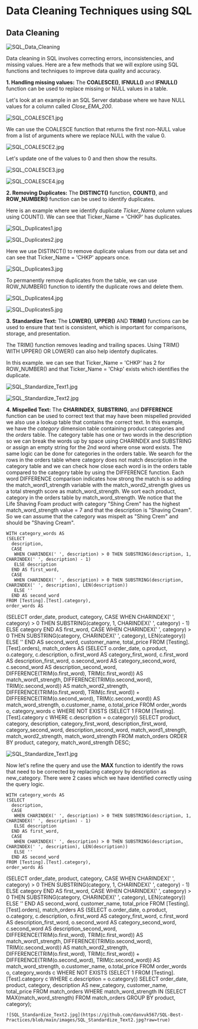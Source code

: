 # Data Cleaning Techniques using SQL

## Data Cleaning

![SQL_Data_Cleaning](https://github.com/danvuk567/SQL-Best-Practices/blob/main/images/SQL_Data_Cleaning.jpg?raw=true)

Data cleaning in SQL involves correcting errors, inconsistencies, and missing values. Here are a few methods that we will explore using SQL functions and techniques to improve data quality and accuracy.

**1. Handling missing values:** The **COALESCE()**, **IFNULL()** and **IFNULL()** function can be used to replace missing or NULL values in a table.

Let's look at an example in an SQL Server database where we have NULL values for a column called *Close_EMA_200*.

![SQL_COALESCE1.jpg](https://github.com/danvuk567/SQL-Best-Practices/blob/main/images/SQL_COALESCE1.jpg?raw=true)

We can use the COALESCE function that returns the first non-NULL value from a list of arguments where we replace NULL with the value 0.

![SQL_COALESCE2.jpg](https://github.com/danvuk567/SQL-Best-Practices/blob/main/images/SQL_COALESCE2.jpg?raw=true)

Let's update one of the values to 0 and then show the results.

![SQL_COALESCE3.jpg](https://github.com/danvuk567/SQL-Best-Practices/blob/main/images/SQL_COALESCE3.jpg?raw=true)

![SQL_COALESCE4.jpg](https://github.com/danvuk567/SQL-Best-Practices/blob/main/images/SQL_COALESCE4.jpg?raw=true)

**2. Removing Duplicates:** The **DISTINCT()** function, **COUNT()**, and **ROW_NUMBER()** function can be used to identify duplicates.

Here is an example where we identify duplicate *Ticker_Name* column values using COUNT(). We can see that Ticker_Name = 'CHKP' has duplicates.

![SQL_Duplicates1.jpg](https://github.com/danvuk567/SQL-Best-Practices/blob/main/images/SQL_Duplicates1.jpg?raw=true)

![SQL_Duplicates2.jpg](https://github.com/danvuk567/SQL-Best-Practices/blob/main/images/SQL_Duplicates2.jpg?raw=true)

Here we use DISTINCT() to remove duplicate values from our data set and can see that Ticker_Name = 'CHKP' appears once.

![SQL_Duplicates3.jpg](https://github.com/danvuk567/SQL-Best-Practices/blob/main/images/SQL_Duplicates3.jpg?raw=true)

To permanently remove duplicates from the table, we can use ROW_NUMBER() function to identify the duplicate rows and delete them.

![SQL_Duplicates4.jpg](https://github.com/danvuk567/SQL-Best-Practices/blob/main/images/SQL_Duplicates4.jpg?raw=true)

![SQL_Duplicates5.jpg](https://github.com/danvuk567/SQL-Best-Practices/blob/main/images/SQL_Duplicates5.jpg?raw=true)

**3. Standardize Text:** The **LOWER()**, **UPPER()** AND **TRIM()** functions can be used to ensure that text is consistent, which is important for comparisons, storage, and presentation.

The TRIM() function removes leading and trailing spaces. Using TRIM() WITH UPPER() OR LOWER() can also help identofy duplicates.

In this example. we can see that Ticker_Name = 'CHKP' has 2 for ROW_NUMBER() and that Ticker_Name = 'Chkp' exists which identifies the duplicate.

![SQL_Standardize_Text1.jpg](https://github.com/danvuk567/SQL-Best-Practices/blob/main/images/SQL_Standardize_Text1.jpg?raw=true)

![SQL_Standardize_Text2.jpg](https://github.com/danvuk567/SQL-Best-Practices/blob/main/images/SQL_Standardize_Text2.jpg?raw=true)

**4. Mispelled Text:** The **CHARINDEX**, **SUBSTRING**, and **DIFFERENCE** function can be used to correct text that may have been mispelled provided we also use a lookup table that contains the correct text. In this 
     example, we have the *category* dimension table containing product categories and the *orders* table. The category table has one or two words in the description so we can break the words up by space using CHARINDEX 
     and SUBSTRING or assign an empty string for the 2nd word where onse word exists. The same logic can be done for categories in the orders table. We search for the rows in the orders table where category does not 
     match description in the category table and we can check how close each word is in the orders table compared to the category table by using the DIFFERENCE function. Each word DIFFERENCE comparison indicates how 
     strong the match is so adding the match_word1_strength variable with the match_word2_strength gives us a total strength score as match_word_strength. We sort each product, category in the orders table by 
     match_word_strength. We notice that the Life Shaving Foam product with category "Shing Crem" has the highest match_word_strength value = 7 and that the description is "Shaving Cream". So we can assume that the 
     category was mispelt as "Shing Crem" and should be "Shaving Cream".

    WITH category_words AS
    (SELECT
      description,
      CASE 
       WHEN CHARINDEX(' ', description) > 0 THEN SUBSTRING(description, 1, CHARINDEX(' ', description) - 1)
       ELSE description
      END AS first_word,
      CASE 
       WHEN CHARINDEX(' ', description) > 0 THEN SUBSTRING(description, CHARINDEX(' ', description), LEN(description))
       ELSE ''
      END AS second_word
    FROM [Testing].[Test].category),
    order_words AS
   (SELECT
     order_date, 
     product,
    category,
    CASE 
     WHEN CHARINDEX(' ', category) > 0 THEN SUBSTRING(category, 1, CHARINDEX(' ', category) - 1)
     ELSE category
    END AS first_word,
    CASE 
     WHEN CHARINDEX(' ', category) > 0 THEN SUBSTRING(category, CHARINDEX(' ', category), LEN(category))
     ELSE ''
    END AS second_word,
    customer_name, 
    total_price
   FROM [Testing].[Test].orders),
   match_orders AS
   (SELECT
     o.order_date,
     o.product,
     o.category,
     c.description,
     o.first_word AS category_first_word,
     c.first_word AS description_first_word,
     o.second_word AS category_second_word,
     c.second_word AS description_second_word,
     DIFFERENCE(TRIM(o.first_word), TRIM(c.first_word)) AS match_word1_strength,
     DIFFERENCE(TRIM(o.second_word), TRIM(c.second_word)) AS match_word2_strength,
     DIFFERENCE(TRIM(o.first_word), TRIM(c.first_word)) + DIFFERENCE(TRIM(o.second_word), TRIM(c.second_word)) AS match_word_strength,
     o.customer_name, 
     o.total_price
    FROM order_words o, category_words c
    WHERE NOT EXISTS (SELECT 1 FROM [Testing].[Test].category c WHERE c.description = o.category))
    SELECT
     product,
     category,
     description,
     category_first_word,
     description_first_word,
     category_second_word,
     description_second_word,
     match_word1_strength,
     match_word2_strength,
     match_word_strength
    FROM match_orders
    ORDER BY product, category, match_word_strength DESC;

![SQL_Standardize_Text1.jpg](https://github.com/danvuk567/SQL-Best-Practices/blob/main/images/SQL_Standardize_Text1.jpg?raw=true)

Now let's refine the query and use the **MAX** function to identify the rows that need to be corrected by replacing category by description as new_category. There were 2 cases which we have identified correctly using the query logic.

    WITH category_words AS
    (SELECT
      description,
      CASE 
       WHEN CHARINDEX(' ', description) > 0 THEN SUBSTRING(description, 1, CHARINDEX(' ', description) - 1)
       ELSE description
      END AS first_word,
      CASE 
       WHEN CHARINDEX(' ', description) > 0 THEN SUBSTRING(description, CHARINDEX(' ', description), LEN(description))
       ELSE ''
      END AS second_word
    FROM [Testing].[Test].category),
    order_words AS
   (SELECT
     order_date, 
     product,
    category,
    CASE 
     WHEN CHARINDEX(' ', category) > 0 THEN SUBSTRING(category, 1, CHARINDEX(' ', category) - 1)
     ELSE category
    END AS first_word,
    CASE 
     WHEN CHARINDEX(' ', category) > 0 THEN SUBSTRING(category, CHARINDEX(' ', category), LEN(category))
     ELSE ''
    END AS second_word,
    customer_name, 
    total_price
   FROM [Testing].[Test].orders),
   match_orders AS
   (SELECT
     o.order_date,
     o.product,
     o.category,
     c.description,
     o.first_word AS category_first_word,
     c.first_word AS description_first_word,
     o.second_word AS category_second_word,
     c.second_word AS description_second_word,
     DIFFERENCE(TRIM(o.first_word), TRIM(c.first_word)) AS match_word1_strength,
     DIFFERENCE(TRIM(o.second_word), TRIM(c.second_word)) AS match_word2_strength,
     DIFFERENCE(TRIM(o.first_word), TRIM(c.first_word)) + DIFFERENCE(TRIM(o.second_word), TRIM(c.second_word)) AS match_word_strength,
     o.customer_name, 
     o.total_price
    FROM order_words o, category_words c
    WHERE NOT EXISTS (SELECT 1 FROM [Testing].[Test].category c WHERE c.description = o.category))
    SELECT
     order_date,
     product,
     category,
     description AS new_category,
     customer_name, 
     total_price
    FROM match_orders
    WHERE match_word_strength IN (SELECT MAX(match_word_strength) FROM match_orders GROUP BY product, category);

    ![SQL_Standardize_Text2.jpg](https://github.com/danvuk567/SQL-Best-Practices/blob/main/images/SQL_Standardize_Text2.jpg?raw=true)


